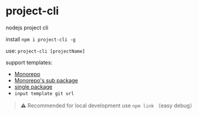 # project-cli

nodejs project cli

install `npm i project-cli -g`

use: `project-cli [projectName]`

support templates: 
 * [Monorepo](https://github.com/lyf-coder/monorepo-template.git)
 * [Monorepo's sub package](https://github.com/lyf-coder/monorepo-sub-package-template.git)
 * [single package](https://github.com/lyf-coder/single-package-template.git)
 * `input template git url`


> ⚠️ Recommended for local development use `npm link` （easy debug）